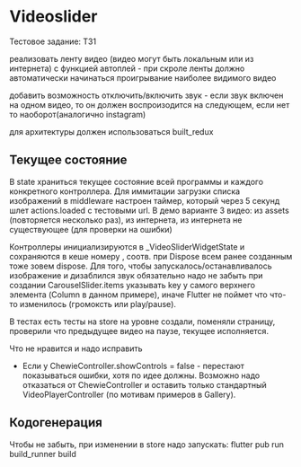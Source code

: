 # Videoslider

Тестовое задание: ТЗ1

реализовать ленту видео (видео могут быть локальным или из интернета) с функцией автоплей - при скроле ленты должно автоматически начинаться проигрывание наиболее видимого видео

добавить возможность отключить/включить звук - если звук включен на одном видео, то он должен воспроизодится на следующем, если нет то наоборот(аналогично instagram)

для архитектуры должен использоваться built_redux

## Текущее состояние

В state храниться текущее состояние всей программы и каждого конкретного контроллера. Для иммитации загрузки списка изображений в middleware настроен таймер, который через 5 секунд шлет actions.loaded с тестовыми url. В демо варианте 3 видео: из assets (повторяется несколько раз), из интернета, из интернета не существующее (для проверки на ошибки)

Контроллеры инициализируются в \_VideoSliderWidgetState и сохраняются в кеше номеру , соотв. при Dispose всем ранее созданным тоже зовем dispose. Для того, чтобы запускалось/останавливалось изображение и дизаблился звук обязательно надо не забыть при создании CarouselSlider.items указывать key у самого верхнего элемента (Column в данном примере), иначе Flutter не поймет что что-то изменилось (громоксть или play/pause).

В тестах есть тесты на store на уровне создали, поменяли страницу, проверили что предыдущее видео на паузе, текущее исполняется.

Что не нравится и надо исправить

- Если у ChewieController.showControls = false - перестают показываться ошибки, хотя по идее должны. Возможно надо отказаться от ChewieController и оставить только стандартный VideoPlayerController (по мотивам примеров в Gallery).

## Кодогенерация

Чтобы не забыть, при изменении в store надо запускать: flutter pub run build_runner build
